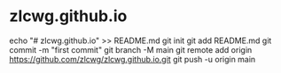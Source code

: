 # zlcwg.github.io
echo "# zlcwg.github.io" >> README.md
git init
git add README.md
git commit -m "first commit"
git branch -M main
git remote add origin https://github.com/zlcwg/zlcwg.github.io.git
git push -u origin main
